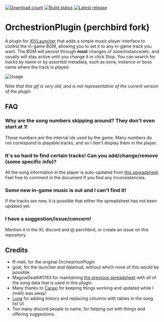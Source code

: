 [![Download count](https://img.shields.io/endpoint?url=https%3A%2F%2Fvz32sgcoal.execute-api.us-east-1.amazonaws.com%2Forchestrion)](https://github.com/perchbirdd/OrchestrionPlugin)
[![Build status](https://github.com/perchbirdd/OrchestrionPlugin/actions/workflows/build.yml/badge.svg)](https://github.com/perchbirdd/OrchestrionPlugin)
[![Latest release](https://img.shields.io/github/v/release/perchbirdd/OrchestrionPlugin)](https://github.com/perchbirdd/OrchestrionPlugin)

# OrchestrionPlugin (perchbird fork)
A plugin for [XIVLauncher](https://github.com/goaaats/FFXIVQuickLauncher) that adds a simple music player interface to control the in-game BGM,
allowing you to set it to any in-game track you want. The BGM will persist through **most** changes of zone/instance/etc, and usually will stay active until you change it or click Stop.
You can search for tracks by name or by assorted metadata, such as zone, instance or boss name where the track is played.

![Usage](https://github.com/ff-meli/OrchestrionPlugin/raw/master/gh/orch.gif)

_Note that this gif is very old, and is not representative of the current version of the plugin_

## FAQ
### Why are the song numbers skipping around?  They don't even start at 1!
Those numbers are the internal ids used by the game.  Many numbers do not correspond to playable tracks, and so I don't display them in the player.

### It's so hard to find certain tracks!  Can you add/change/remove (some specific info)?
All the song information in the player is auto-updated from [this spreadsheet](https://docs.google.com/spreadsheets/d/1qAkxPiXWF-EUHbIXdNcO-Ilo2AwLnqvdpW9tjKPitPY).
Feel free to comment in the document if you find any inconsistencies.

### Some new in-game music is out and I can't find it!
If the tracks are new, it is possible that either the spreadsheet has not been updated yet.

### I have a suggestion/issue/concern!
Mention it in the XL discord and @ perchbird, or create an issue on this repository.

## Credits
* ff-meli, for the original OrchestrionPlugin
* goat, for the launcher and dalamud, without which none of this would be possible.
* MagowDeath#1763 for maintaining [the previous spreadsheet](https://docs.google.com/spreadsheets/d/14yjTMHYmuB1m5-aJO8CkMferRT9sNzgasYq02oJENWs/edit#gid=0) with all of the song data that is used in this plugin.
* Many thanks to [Caraxi](https://github.com/Caraxi/) for keeping things working and updated while I (meli) was away!
* [Luna](https://github.com/LunaRyuko) for adding history and replacing columns with tables in the song list UI
* Too many discord people to name, for helping out with things and offering suggestions.
